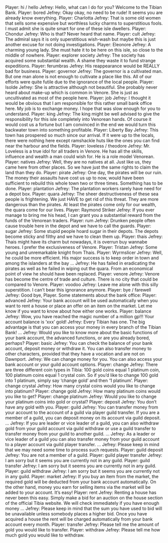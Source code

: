 Player: hi / hello
Jefrey: Hello, what can I do for you? Welcome to the Tibian Bank.
Player: bored
Jefrey: Okay okay, no need to be rude! It seems you are already know everything.
Player: Charlotta
Jefrey: That is some old women that sells some expensive but worthless lucky charms to superstitious fools. I must admit she is quite smart for one of these isle dwellers.
Player: Chondur
Jefrey: Who is that? Never heard that name.
Player: cult
Jefrey: The admiral says it is only superstitious wish-wash but maybe this is just another excuse for not doing investigations.
Player: Eleonore
Jefrey: A charming young lady. She must hate it to be here on this isle, so close to the middle of nowhere.
Player: explorer society
Jefrey: The society has acquired some substantial wealth. A shame they waste it to fund strange expeditions.
Player: ferumbras
Jefrey: His reappearance would be REALLY bad for business.
Player: governor
Jefrey: The governor is a cultivated man. But one man alone is not enough to cultivate a place like this. All of our efforts were quite futile due to the ignorance of the local people.
Player: Isolde
Jefrey: She is attractive although not beautiful. She probably never heard about make-up which is common in Venore. She is just as uncultivated as most of the people here.
Player: job
Jefrey: I thought it would be obvious that I am responsible for this rather small bank office here. My job is to exchange money. I hope that was slow enough for you to understand.
Player: king
Jefrey: The king might be well advised to give the responsibility for this isle completely into Venorean hands. Of course it would cost us a fortune but I am convinced in the end we would turn this backwater town into something profitable.
Player: Liberty Bay
Jefrey: This town has prospered so much since our arrival. If it were up to the locals, there were nothing here except ramshackle huts like the ones you can find near the harbour and the fields.
Player: loveless / theodore
Jefrey: Mr. Loveless is a true idol for all traders in Venore. He has all the skills, influence and wealth a man could wish for. He is a role model Venorean.
Player: natives
Jefrey: Well, they are no natives at all. Just like us, they came here from other places. So we have just the same rights to claim the land than they do.
Player: pirate
Jefrey: One day, the pirates will be our ruin. The money their assaults have cost us up to now, would have been sufficient to rebuild this whole town two or three times. Something has to be done.
Player: plantation
Jefrey: The plantation workers rarely have need for a depot box.
Player: quara
Jefrey: The sheer destructiveness of these sea people is frightening. We just HAVE to get rid of this threat. They are more dangerous than the pirates. At least the pirates come only for our wealth, the quara come for our lives.
Player: Raymond Striker
Jefrey: If you ever manage to bring me his head, I can grant you a substantial reward from the funds of the Venorean traders.
Player: rum
Jefrey: Drunken people often cause trouble here in the depot and we have to call the guards.
Player: sugar
Jefrey: Some stupid people hoard sugar in their depots. The depots become sticky and filthy and we have to clean them up.
Player: thais
Jefrey: Thais might have its charm but nowadays, it is overrun buy wannabe heroes. I prefer the exclusiveness of Venore.
Player: Tristan
Jefrey: Some young and unremarkable knight from Thais.
Player: Wyrmslicer
Jefrey: Well, he could be more efficient. His major success is to keep order in town and among the islanders at the bay …
Jefrey: He has failed in eradicating the pirates as well as he failed in wiping out the quara. From an economical point of view he should have been replaced.
Player: venore
Jefrey: Venore has become the centre of trade and culture. There is no city that could be compared to Venore.
Player: voodoo
Jefrey: Leave me alone with this silly superstition. I can’t bear this ignorance anymore.
Player: bye / farewell
Jefrey: Good bye, Player.
Some statements about the bank office:
Player: advanced
Jefrey: Your bank account will be used automatically when you want to rent a house or place an offer on an item on the market. Let me know if you want to know about how either one works.
Player: balance
Jefrey: Wow, you have reached the magic number of a million gp!!! Your account balance is ‘xxx’ gold!
Jefrey: Every Tibian has one. The big advantage is that you can access your money in every branch of the Tibian Bank! …
Jefrey: Would you like to know more about the basic functions of your bank account, the advanced functions, or are you already bored, perhaps?
Player: basic
Jefrey: You can check the balance of your bank account, deposit money or withdraw it. You can also transfer money to other characters, provided that they have a vocation and are not on Dawnport.
Jefrey: We can change money for you. You can also access your bank account or your guild account options.
Player: change
Jefrey: There are three different coin types in Tibia: 100 gold coins equal 1 platinum coin, 100 platinum coins equal 1 crystal coin. So if you’d like to change 100 gold into 1 platinum, simply say ‘change gold’ and then ‘1 platinum’.
Player: change crystal
Jefrey: How many crystal coins would you like to change into platinum?
Player: change gold
Jefrey: How many platinum coins would you like to get?
Player: change platinum
Jefrey: Would you like to change your platinum coins into gold or crystal?
Player: deposit
Jefrey: You don’t have any gold with you.
Player: guild
Jefrey: You can transfer money from your account to the account of a guild via player guild transfer. If you are a member of a guild, you can deposit money on its account via guild deposit. …
Jefrey: If you are leader or vice leader of a guild, you can also withdraw gold from your guild account via guild withdraw or use a guild transfer to transfer money from your guild to another guild. …
Jefrey: As a leader or vice leader of a guild you can also transfer money from your guild account to a player account via guild player transfer. …
Jefrey: Please keep in mind that we may need some time to process such requests.
Player: guild deposit
Jefrey: You are not a member of a guild.
Player: guild player transfer
Jefrey: I am sorry but it seems you are currently not in any guild.
Player: guild transfer
Jefrey: I am sorry but it seems you are currently not in any guild.
Player: guild withdraw
Jefrey: I am sorry but it seems you are currently not in any guild.
Player: market
Jefrey: If you buy an item from the market, the required gold will be deducted from your bank account automatically. On the other hand, money you earn for selling items via the market will be added to your account. It’s easy!
Player: rent
Jefrey: Renting a house has never been this easy. Simply make a bid for an auction on the house section of the official Tibia website. We will check immediately if you have enough money …
Jefrey: Please keep in mind that the sum you have used to bid will be unavailable unless somebody places a higher bid. Once you have acquired a house the rent will be charged automatically from your bank account every month.
Player: transfer
Jefrey: Please tell me the amount of gold you would like to transfer.
Player: withdraw
Jefrey: Please tell me how much gold you would like to withdraw.